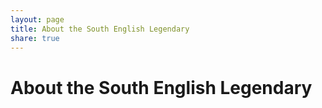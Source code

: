 ```yaml
---
layout: page
title: About the South English Legendary
share: true
---
```


# About the South English Legendary